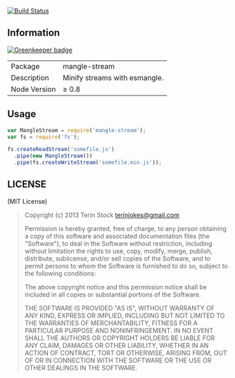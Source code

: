[![Build Status](https://travis-ci.org/terinjokes/mangle-stream.png?branch=master)](https://travis-ci.org/terinjokes/mangle-stream)

## Information

[![Greenkeeper badge](https://badges.greenkeeper.io/terinjokes/mangle-stream.svg)](https://greenkeeper.io/)

<table>
<tr>
<td>Package</td><td>mangle-stream</td>
</tr>
<tr>
<td>Description</td>
<td>Minify streams with esmangle.</td>
</tr>
<tr>
<td>Node Version</td>
<td>≥ 0.8</td>
</tr>
</table>

## Usage

```javascript
var MangleStream = require('mangle-stream');
var fs = require('fs');

fs.createReadStream('somefile.js')
  .pipe(new MangleStream())
  .pipe(fs.createWriteStream('somefile.min.js'));
```

## LICENSE

(MIT License)

> Copyright (c) 2013 Terin Stock <terinjokes@gmail.com>
>
> Permission is hereby granted, free of charge, to any person obtaining
> a copy of this software and associated documentation files (the
> "Software"), to deal in the Software without restriction, including
> without limitation the rights to use, copy, modify, merge, publish,
> distribute, sublicense, and/or sell copies of the Software, and to
> permit persons to whom the Software is furnished to do so, subject to
> the following conditions:
>
> The above copyright notice and this permission notice shall be
> included in all copies or substantial portions of the Software.
>
> THE SOFTWARE IS PROVIDED "AS IS", WITHOUT WARRANTY OF ANY KIND,
> EXPRESS OR IMPLIED, INCLUDING BUT NOT LIMITED TO THE WARRANTIES OF
> MERCHANTABILITY, FITNESS FOR A PARTICULAR PURPOSE AND
> NONINFRINGEMENT. IN NO EVENT SHALL THE AUTHORS OR COPYRIGHT HOLDERS BE
> LIABLE FOR ANY CLAIM, DAMAGES OR OTHER LIABILITY, WHETHER IN AN ACTION
> OF CONTRACT, TORT OR OTHERWISE, ARISING FROM, OUT OF OR IN CONNECTION
> WITH THE SOFTWARE OR THE USE OR OTHER DEALINGS IN THE SOFTWARE.
